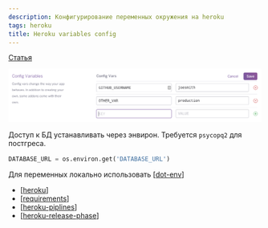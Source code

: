 ```yaml
---
description: Конфигурирование переменных окружения на heroku
tags: heroku
title: Heroku variables config
---
```

[Статья](https://devcenter.heroku.com/articles/config-vars)

![vars](../attachments/2021-04-27-00-46-24.png)

Доступ к БД устанавливать через энвирон. Требуется `psycopq2` для постгреса.

```python
DATABASE_URL = os.environ.get('DATABASE_URL')
```

Для переменных локально использовать [[dot-env]]

- [[heroku]]
- [[requirements]]
- [[heroku-piplines]]
- [[heroku-release-phase]]

[//begin]: # "Autogenerated link references for markdown compatibility"
[dot-env]: dot-env "Dot-env"
[heroku]: ..%2Flists%2Fheroku "Heroku"
[requirements]: requirements "Requirements.txt"
[heroku-piplines]: heroku-piplines "Heroku piplines"
[heroku-release-phase]: heroku-release-phase "Heroku release phase"
[//end]: # "Autogenerated link references"